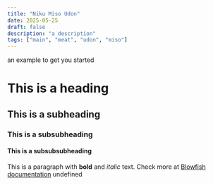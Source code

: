 ```yaml
---
title: "Niku Miso Udon"
date: 2025-05-25
draft: false
description: "a description"
tags: ["main", "meat", "udon", "miso"]
---
```

 an example to get you started
# This is a heading
## This is a subheading
### This is a subsubheading
#### This is a subsubsubheading
This is a paragraph with **bold** and *italic* text.
Check more at [Blowfish documentation](https://blowfish.page/)
undefined